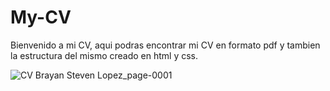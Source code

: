 # My-CV

Bienvenido a mi CV, aqui podras encontrar mi CV en formato pdf y tambien la estructura del mismo creado en html y css.


![CV Brayan Steven Lopez_page-0001](https://github.com/user-attachments/assets/b10502e8-8af1-43c4-9b5f-95fcf80c43ff)
